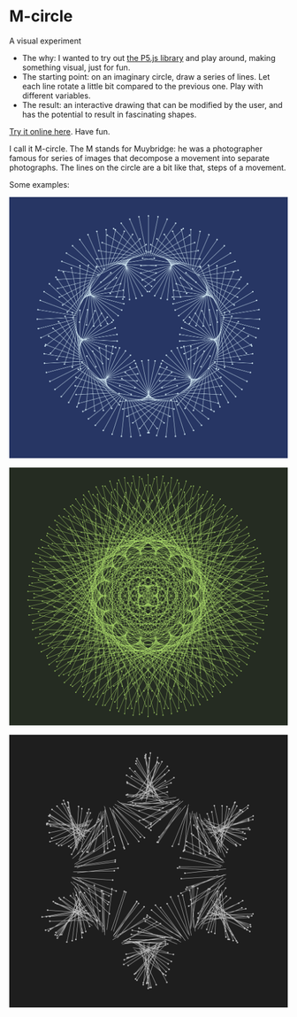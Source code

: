 # M-circle

A visual experiment

- The why: I wanted to try out [the P5.js library](https://p5js.org/) and play around, making something visual, just for fun.
- The starting point: on an imaginary circle, draw a series of lines. Let each line rotate a little bit compared to the previous one. Play with different variables.
- The result: an interactive drawing that can be modified by the user, and has the potential to result in fascinating shapes.

[Try it online here](https://sambody.github.io/p5js-circle/). Have fun.

I call it M-circle. The M stands for Muybridge: he was a photographer famous for series of images that decompose a movement into separate photographs. The lines on the circle are a bit like that, steps of a movement.

Some examples:

![example 2](img/demo2.png)

![example 3](img/demo3.png)

![example 1](img/demo1.png)
